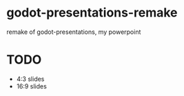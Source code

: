 # godot-presentations-remake
remake of godot-presentations, my powerpoint


# TODO

- 4:3 slides
- 16:9 slides
